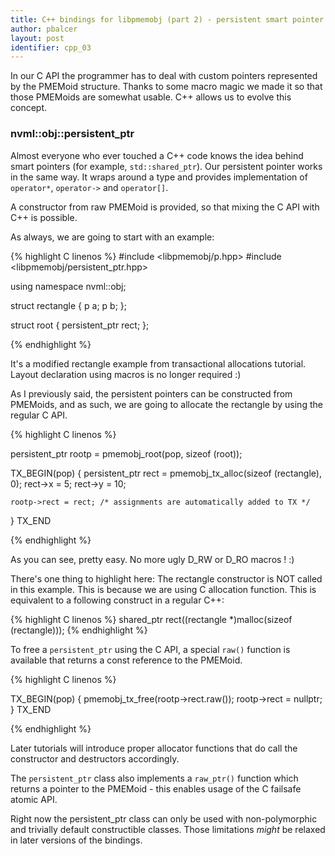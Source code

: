 ```yaml
---
title: C++ bindings for libpmemobj (part 2) - persistent smart pointer
author: pbalcer
layout: post
identifier: cpp_03
---
```


In our C API the programmer has to deal with custom pointers represented by
the PMEMoid structure. Thanks to some macro magic we made it so that those PMEMoids
are somewhat usable. C++ allows us to evolve this concept.

### nvml::obj::persistent_ptr

Almost everyone who ever touched a C++ code knows the idea behind smart pointers
(for example, `std::shared_ptr`). Our persistent pointer works in the same way.
It wraps around a type and provides implementation of `operator*`, `operator->`
and `operator[]`.

A constructor from raw PMEMoid is provided, so that mixing the C API with C++ is
possible.

As always, we are going to start with an example:

{% highlight C linenos %}
#include <libpmemobj/p.hpp>
#include <libpmemobj/persistent_ptr.hpp>

using namespace nvml::obj;

struct rectangle {
	p<int> a;
	p<int> b;
};

struct root {
	persistent_ptr<rectangle> rect;
};

{% endhighlight %}

It's a modified rectangle example from transactional allocations tutorial.
Layout declaration using macros is no longer required :)

As I previously said, the persistent pointers can be constructed from PMEMoids,
and as such, we are going to allocate the rectangle by using the regular C API.

{% highlight C linenos %}

persistent_ptr<root> rootp = pmemobj_root(pop, sizeof (root));

TX_BEGIN(pop) {
	persistent_ptr<rectangle> rect = pmemobj_tx_alloc(sizeof (rectangle), 0);
	rect->x = 5;
	rect->y = 10;

	rootp->rect = rect; /* assignments are automatically added to TX */
} TX_END

{% endhighlight %}

As you can see, pretty easy. No more ugly D_RW or D_RO macros ! :)

There's one thing to highlight here: The rectangle constructor is NOT called in
this example. This is because we are using C allocation function.
This is equivalent to a following construct in a regular C++:

{% highlight C linenos %}
shared_ptr<rectangle> rect((rectangle *)malloc(sizeof (rectangle)));
{% endhighlight %}

To free a `persistent_ptr` using the C API, a special `raw()` function is available
that returns a const reference to the PMEMoid.

{% highlight C linenos %}

TX_BEGIN(pop) {
	pmemobj_tx_free(rootp->rect.raw());
	rootp->rect = nullptr;
} TX_END

{% endhighlight %}

Later tutorials will introduce proper allocator functions that do
call the constructor and destructors accordingly.

The `persistent_ptr` class also implements a `raw_ptr()` function which returns
a pointer to the PMEMoid - this enables usage of the C failsafe atomic API.

Right now the persistent_ptr class can only be used with non-polymorphic and
trivially default constructible classes. Those limitations *might* be relaxed
in later versions of the bindings.
